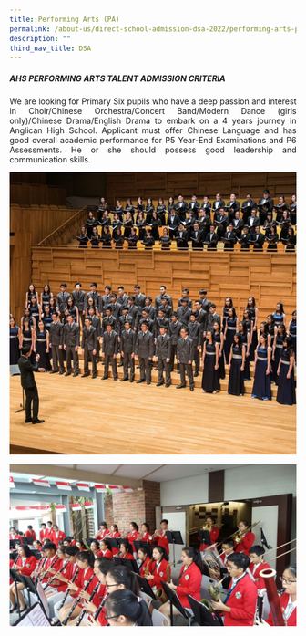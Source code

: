 ```yaml
---
title: Performing Arts (PA)
permalink: /about-us/direct-school-admission-dsa-2022/performing-arts-pa/
description: ""
third_nav_title: DSA
---
```

##### AHS PERFORMING ARTS TALENT ADMISSION CRITERIA

<p align="justify">
We are looking for Primary Six pupils who have a deep passion and interest in Choir/Chinese Orchestra/Concert Band/Modern Dance (girls only)/Chinese Drama/English Drama to embark on a 4 years journey in Anglican High School. Applicant must offer Chinese Language and has good overall academic performance for P5 Year-End Examinations and P6 Assessments. He or she should possess good leadership and communication skills.
</p>

![](/images/About%20us/DSA/PA1.png)

![](/images/About%20us/DSA/PA2.jpg)
